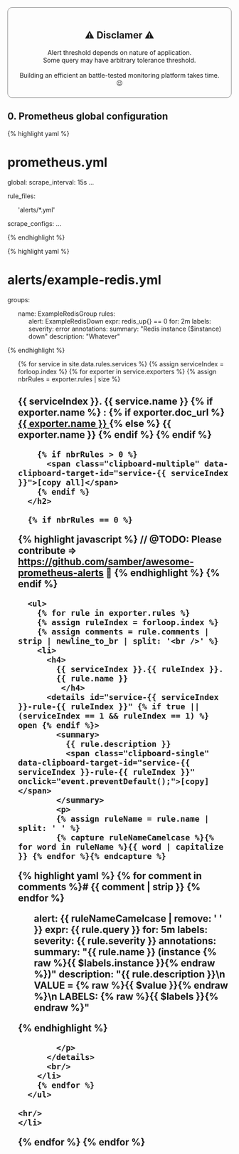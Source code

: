 <style>
  ul {
    list-style: none;
  }
</style>

<div style="padding: 20px 20px 10px 20px; border: solid grey 1px; border-radius: 10px;">
  <h2 style="text-align:center;">⚠️ Disclamer ⚠️</h2>

  <p style="text-align:center;">
    Alert threshold depends on nature of application.
    <br>
    Some query may have arbitrary tolerance threshold.
    <br><br>
    Building an efficient an battle-tested monitoring platform takes time. 😉
  </p>
</div>

<h2>0. Prometheus global configuration</h2>

{% highlight yaml %}
# prometheus.yml

global:
  scrape_interval:     15s
  ...

rule_files:
  - 'alerts/*.yml'

scrape_configs:
  ...

{% endhighlight %}

{% highlight yaml %}
# alerts/example-redis.yml

groups:

- name: ExampleRedisGroup
  rules:
  - alert: ExampleRedisDown
    expr: redis_up{} == 0
    for: 2m
    labels:
      severity: error
    annotations:
      summary: "Redis instance ($instance) down"
      description: "Whatever"

{% endhighlight %}

<ul>
  {% for service in site.data.rules.services %}
  {% assign serviceIndex = forloop.index %}
    {% for exporter in service.exporters %}
    {% assign nbrRules = exporter.rules | size %}
    <li>
      <h2 id="{{ service.name | replace: " ", "-" | downcase }}">
        {{ serviceIndex }}.
        {{ service.name }}
        {% if exporter.name %}
        :
        {% if exporter.doc_url %}
        <a href="{{ exporter.doc_url }}">
          {{ exporter.name }}
        </a>
        {% else %}
        {{ exporter.name }}
        {% endif %}
        {% endif %}

        {% if nbrRules > 0 %}
          <span class="clipboard-multiple" data-clipboard-target-id="service-{{ serviceIndex }}">[copy all]</span>
        {% endif %}
      </h2>

      {% if nbrRules == 0 %}
{% highlight javascript %}
// @TODO: Please contribute => https://github.com/samber/awesome-prometheus-alerts 👋
{% endhighlight %}
      {% endif %}

      <ul>
        {% for rule in exporter.rules %}
        {% assign ruleIndex = forloop.index %}
        {% assign comments = rule.comments | strip | newline_to_br | split: '<br />' %}
        <li>
          <h4>
            {{ serviceIndex }}.{{ ruleIndex }}.
            {{ rule.name }}
             </h4>
          <details id="service-{{ serviceIndex }}-rule-{{ ruleIndex }}" {% if true || (serviceIndex == 1 && ruleIndex == 1) %} open {% endif %}>
            <summary>
              {{ rule.description }}
              <span class="clipboard-single" data-clipboard-target-id="service-{{ serviceIndex }}-rule-{{ ruleIndex }}" onclick="event.preventDefault();">[copy]</span>
            </summary>
            <p>
            {% assign ruleName = rule.name | split: ' ' %}
            {% capture ruleNameCamelcase %}{% for word in ruleName %}{{ word | capitalize }} {% endfor %}{% endcapture %}

{% highlight yaml %}
{% for comment in comments %}# {{ comment | strip }}
{% endfor %}
- alert: {{ ruleNameCamelcase | remove: ' ' }}
  expr: {{ rule.query }}
  for: 5m
  labels:
    severity: {{ rule.severity }}
  annotations:
    summary: "{{ rule.name }} (instance {% raw %}{{ $labels.instance }}{% endraw %})"
    description: "{{ rule.description }}\n  VALUE = {% raw %}{{ $value }}{% endraw %}\n  LABELS: {% raw %}{{ $labels }}{% endraw %}"

{% endhighlight %}

            </p>
          </details>
          <br/>
        </li>
        {% endfor %}
      </ul>

    <hr/>
    </li>
  {% endfor %}
  {% endfor %}
</ul>
